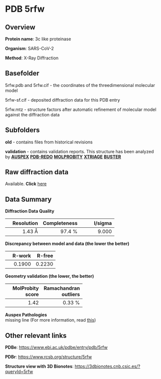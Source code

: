 # PDB 5rfw

## Overview

**Protein name**: 3c like proteinase

**Organism**: SARS-CoV-2

**Method**: X-Ray Diffraction

## Basefolder

5rfw.pdb and 5rfw.cif - the coordinates of the threedimensional molecular model

5rfw-sf.cif - deposited diffraction data for this PDB entry

5rfw.mtz - structure factors after automatic refinement of molecular model against the diffraction data

## Subfolders



**old** - contains files from historical revisions

**validation** - contains validation reports. This structure has been analyzed by [**AUSPEX**](https://github.com/thorn-lab/coronavirus_structural_task_force/tree/master/pdb/3c_like_proteinase/SARS-CoV-2/5rfw/validation/auspex) [**PDB-REDO**](https://github.com/thorn-lab/coronavirus_structural_task_force/tree/master/pdb/3c_like_proteinase/SARS-CoV-2/5rfw/validation/pdb-redo) [**MOLPROBITY**](https://github.com/thorn-lab/coronavirus_structural_task_force/tree/master/pdb/3c_like_proteinase/SARS-CoV-2/5rfw/validation/molprobity) [**XTRIAGE**](https://github.com/thorn-lab/coronavirus_structural_task_force/blob/master/pdb/3c_like_proteinase/SARS-CoV-2/5rfw/validation/Xtriage_output.log) [**BUSTER**](https://www.globalphasing.com/buster/wiki/index.cgi?Covid19Pdb5RFW)

## Raw diffraction data

Available. **Click** [here](https://zenodo.org/record/3731535) 

## Data Summary
**Diffraction Data Quality**

|   | Resolution | Completeness| I/sigma |
|---|-------------:|----------------:|--------------:|
|   |1.43 Å|97.4  %|<img width=50/>9.000|

**Discrepancy between model and data (the lower the better)**

|   | **R-work**| **R-free**   
|---|-------------:|----------------:|           
||  0.1900|  0.2230|

**Geometry validation (the lower, the better)**

|   |**MolProbity<br>score**| **Ramachandran<br>outliers** 
|---|-------------:|----------------:|
||  1.42|  0.33 %|

**Auspex Pathologies**<br> missing line (For more information, read [this](https://github.com/thorn-lab/coronavirus_structural_task_force/blob/master/pdb/3c_like_proteinase/SARS-CoV-2/5rfw/validation/auspex/5rfw_auspex_comments.txt))

 



## Other relevant links 
**PDBe**:  https://www.ebi.ac.uk/pdbe/entry/pdb/5rfw
 
**PDBr**: https://www.rcsb.org/structure/5rfw 

**Structure view with 3D Bionotes**: https://3dbionotes.cnb.csic.es/?queryId=5rfw

